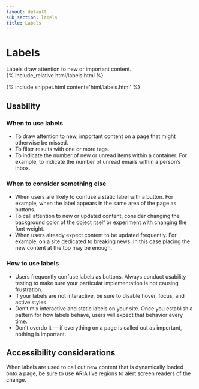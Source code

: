 ```yaml
---
layout: default
sub_section: labels
title: Labels
---
```


# Labels

<div class="va-introtext" markdown="1">
Labels draw attention to new or important content.
</div>

<div class="site-showcase">
{% include_relative html/labels.html %}
</div>

{% include snippet.html content='html/labels.html' %}


## Usability

### When to use labels

* To draw attention to new, important content on a page that might otherwise be missed.
* To filter results with one or more tags.
* To indicate the number of new or unread items within a container. For example, to indicate the number of unread emails within a person’s inbox.

### When to consider something else

* When users are likely to confuse a static label with a button. For example, when the label appears in the same area of the page as buttons.
* To call attention to new or updated content, consider changing the background color of the object itself or experiment with changing the font weight.
* When users already expect content to be updated frequently. For example, on a site dedicated to breaking news. In this case placing the new content at the top may be enough.

### How to use labels

* Users frequently confuse labels as buttons. Always conduct usability testing to make sure your particular implementation is not causing frustration.
* If your labels are not interactive, be sure to disable hover, focus, and active styles.
* Don’t mix interactive and static labels on your site. Once you establish a pattern for how labels behave, users will expect that behavior every time.
* Don’t overdo it — if everything on a page is called out as important, nothing is important.

## Accessibility considerations

When labels are used to call out new content that is dynamically loaded onto a page, be sure to use ARIA live regions to alert screen readers of the change.
